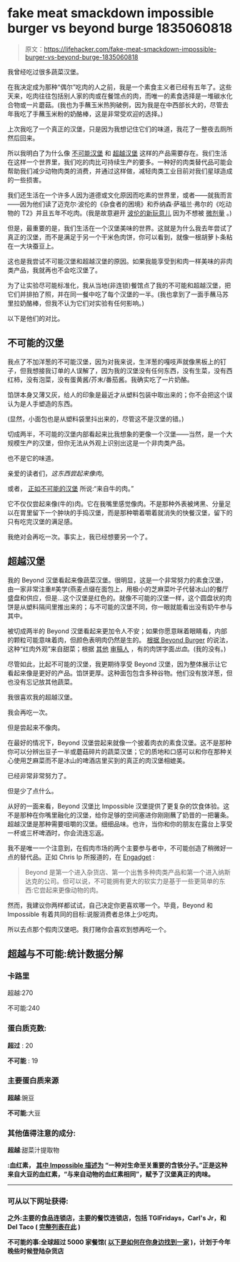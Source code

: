 # fake meat smackdown impossible burger vs beyond burge 1835060818

> 原文：<https://lifehacker.com/fake-meat-smackdown-impossible-burger-vs-beyond-burge-1835060818>

我曾经吃过很多蔬菜汉堡。

在我决定成为那种“偶尔”吃肉的人之前，我是一个素食主义者已经有五年了。这些天来，吃肉往往包括别人家的肉或在餐馆点的肉，而唯一的素食选择是一堆碳水化合物或一片蘑菇。(我也为手蘸玉米热狗破例，因为我是在中西部长大的，尽管去年我吃了手蘸玉米粉的奶酪棒，这是非常受欢迎的选择。)



上次我吃了一个真正的汉堡，只是因为我想记住它们的味道，我花了一整夜去厕所然后回来。

所以我明白了为什么像 [不可能汉堡](https://impossiblefoods.com/) 和 [超越汉堡](https://www.beyondmeat.com/) 这样的产品需要存在。我们生活在这样一个世界里，我们吃的肉比可持续生产的要多。一种好的肉类替代品可能会帮助我们减少动物肉类的消费，并通过这样做，减轻肉类工业目前对我们星球造成的一些损害。

我们还生活在一个许多人因为道德或文化原因而吃素的世界里，或者——就我而言——因为他们读了迈克尔·波伦的《杂食者的困境》和乔纳森·萨福兰·弗尔的《吃动物的 T2》并且五年不吃肉。(我是故意避开 [波伦的新玩意儿](https://lifehacker.com/how-psychedelics-can-expand-your-consciousness-with-mi-1827292794) 因为不想被 [微剂量](https://lifehacker.com/all-about-microdosing-with-ayelet-waldman-and-paul-aus-1798506409) 。)



但是，最重要的是，我们生活在一个汉堡美味的世界。这就是为什么我去年尝试了真正的汉堡，而不是满足于另一个干米色肉饼，你可以看到，就像一根胡萝卜条粘在一大块蚕豆上。

这也是我尝试不可能汉堡和超越汉堡的原因。如果我能享受到和肉一样美味的非肉类产品，我就再也不会吃汉堡了。

为了让实验尽可能标准化，我从当地(非连锁)餐馆点了我的不可能和超越汉堡，把它们并排拍了照，并在同一餐中吃了每个汉堡的一半。(我也拿到了一面手蘸马苏里拉奶酪棒，但我不认为它们对实验有任何影响。)

以下是他们的对比。



## 不可能的汉堡

我点了不加洋葱的不可能汉堡，因为对我来说，生洋葱的嘎吱声就像黑板上的钉子，但我想接我订单的人误解了，因为我的汉堡没有任何东西，没有生菜，没有西红柿，没有泡菜，没有蛋黄酱/芥末/番茄酱。我确实吃了一片奶酪。

馅饼本身又薄又灰，给人的印象是最近才从塑料包装中取出来的；你不会把这个误认为是人手塑造的东西。

(显然，小面包也是从塑料袋里抖出来的，尽管这不是汉堡的错。)



切成两半，不可能的汉堡内部看起来比我想象的更像一个汉堡——当然，是一个大规模生产的汉堡，但你无法从外观上识别出这是一个非肉类产品。

也不是它的味道。

亲爱的读者们，*这东西尝起来像肉*。

或者， [正如不可能的汉堡](https://impossiblefoods.com/food/) 所说:“来自牛的肉。”



它不仅仅尝起来像(牛的)肉。它在我嘴里感觉像肉。不是那种外表被烤黑、分量足以在胃里留下一个肿块的手捣汉堡，而是那种嚼着嚼着就消失的快餐汉堡，留下的只有吃完汉堡的满足感。

我绝对会再吃一次。事实上，我已经想要另一个了。

## 超越汉堡

我的 Beyond 汉堡看起来像蔬菜汉堡。很明显，这是一个非常努力的素食汉堡，由一家非常注重#美学(燕麦点缀在面包上，用极小的芝麻菜叶子代替冰山)的餐厅盛盘和供应，但是...这个汉堡是红色的。就像不可能的汉堡一样，这个圆盘状的肉饼是从塑料隔间里推出来的；与不可能的汉堡不同，你一眼就能看出没有奶牛参与其中。



被切成两半的 Beyond 汉堡看起来更加令人不安；如果你愿意眯着眼睛看，内部的颗粒可能意味着肉，但颜色表明肉仍然是生的。 [根据 Beyond Burger](https://www.beyondmeat.com/products/the-beyond-burger/) 的说法，这种“红肉外观”来自甜菜；根据 [其他](https://www.eater.com/2017/9/15/16315658/beyond-burger-sysco-schools-restaurants) [审稿人](https://www.miamiherald.com/miami-com/restaurants/article226190245.html) ，有的肉饼字面*出血*。(我的没有。)

尽管如此，比起不可能的汉堡，我更期待享受 Beyond 汉堡，因为整体展示让它看起来像是更好的产品。馅饼更厚。这种面包包含多种谷物。他们没有放洋葱，但也没有忘记放其他蔬菜。

我很喜欢我的超越汉堡。



我会再吃一次。

但是尝起来不像肉。

在最好的情况下，Beyond 汉堡尝起来就像一个披着肉衣的素食汉堡。这不是那种你可以分辨出豆子一半或蘑菇碎片的蔬菜汉堡；它的质地和口感可以和你在那种关心使用芝麻菜而不是冰山的啤酒店里买到的真正的肉汉堡相媲美。



已经非常非常努力了。

但是少了点什么。

从好的一面来看，Beyond 汉堡比 Impossible 汉堡提供了更复杂的饮食体验。这不是那种在你嘴里融化的汉堡，给你足够的空间塞进你刚刚蘸了奶昔的一把薯条。超越汉堡是那种需要咀嚼的汉堡。细细品味。也许，当你和你的朋友在露台上享受一杯或三杯啤酒时，你会流连忘返。

我不是唯一一个注意到，在假肉市场的两个主要参与者中，不可能创造了稍微好一点的替代品。正如 Chris Ip 所报道的，在 [Engadget](https://www.engadget.com/2019/05/19/impossible-foods-burger-sausage-empire/) :



> Beyond 是第一个进入杂货店、第一个出售多种肉类产品和第一个进入纳斯达克的公司。但可以说，不可能拥有更大的软实力是基于一些更简单的东西:它尝起来更像动物的肉。

然而，我建议你两样都试试，自己决定你更喜欢哪一个。毕竟，Beyond 和 Impossible 有着共同的目标:说服消费者总体上少吃肉。

所以去点那个假肉汉堡吧。我打赌你会喜欢到想再吃一个。



## 超越与不可能:统计数据分解

### 卡路里

超越:270

不可能:240

### 蛋白质克数:

**超过** : 20

**不可能** : 19



### 主要蛋白质来源

**超越**:豌豆

**不可能**:大豆

### 其他值得注意的成分:

**超越**:甜菜汁提取物

**:血红素， [其中 Impossible 描述为](https://faq.impossiblefoods.com/hc/en-us/articles/360019100553-What-is-soy-leghemoglobin-or-heme-) “一种对生命至关重要的含铁分子。”正是这种来自大豆的血红素，“与来自动物的血红素相同”，赋予了汉堡真正的肉味。**

****

### **可从以下网址获得:**

****之外:主要的食品连锁店，主要的餐饮连锁店，包括 TGIFridays，Carl's Jr，和 Del Taco ( [完整列表在此](https://www.beyondmeat.com/where-to-find/) )****

******不可能的事**:全球超过 5000 家餐馆( [以下是如何在你身边找到一家](https://impossiblefoods.com/locations/) )，计划于今年晚些时候登陆杂货店****